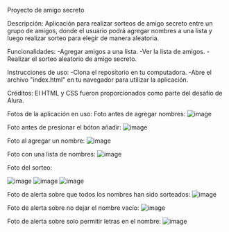 Proyecto de amigo secreto

Descripción:
  Aplicación para realizar sorteos de amigo secreto entre un grupo de amigos, donde el usuario podrá agregar nombres a una lista y luego realizar sorteo para elegir de manera aleatoria.

Funcionalidades:
  -Agregar amigos a una lista.
  -Ver la lista de amigos.
  -Realizar el sorteo aleatorio de amigo secreto.

Instrucciones de uso:
  -Clona el repositorio en tu computadora.
  -Abre el archivo "index.html" en tu navegador para utilizar la aplicación.

Créditos:
  El HTML y CSS fueron proporcionados como parte del desafío de Alura.

Fotos de la aplicación en uso:
  Foto antes de agregar nombres:
  ![image](https://github.com/user-attachments/assets/06a324e0-af73-442a-a0bb-e3346395d948)

  Foto antes de presionar el bóton añadir:
  ![image](https://github.com/user-attachments/assets/d0567193-1599-4f40-890f-8588cc8f1495)

  Foto al agregar un nombre:
  ![image](https://github.com/user-attachments/assets/fa578d78-2e22-4add-a640-8aa1eb1cea25)

  Foto con una lista de nombres:
  ![image](https://github.com/user-attachments/assets/7a557386-1285-4cd8-bac1-aea126cf1813)

  Foto del sorteo:
  
  ![image](https://github.com/user-attachments/assets/394c1aee-127e-4371-891a-fc4c977006df)
  ![image](https://github.com/user-attachments/assets/6e11cf17-4f14-4fc9-845e-8d3f834fe373)
  ![image](https://github.com/user-attachments/assets/7c7b4767-1d47-4731-9eed-921bc694d252)

  Foto de alerta sobre que todos los nombres han sido sorteados:
  ![image](https://github.com/user-attachments/assets/cc4df80d-7104-4a2c-b9c0-bc8e71137495)

  Foto de alerta sobre no dejar el nombre vacío:
  ![image](https://github.com/user-attachments/assets/5c92e4bb-9a0c-46d3-a86e-da41654658d9)

  Foto de alerta sobre solo permitir letras en el nombre:
  ![image](https://github.com/user-attachments/assets/5f1044c6-e4bc-46ae-a507-8908f5524ca7)



